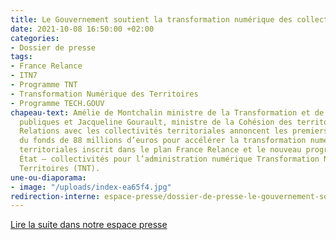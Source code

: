 ```yaml
---
title: Le Gouvernement soutient la transformation numérique des collectivités territoriales
date: 2021-10-08 16:50:00 +02:00
categories:
- Dossier de presse
tags:
- France Relance
- ITN7
- Programme TNT
- Transformation Numérique des Territoires
- Programme TECH.GOUV
chapeau-text: Amélie de Montchalin ministre de la Transformation et de la Fonction
  publiques et Jacqueline Gourault, ministre de la Cohésion des territoires et des
  Relations avec les collectivités territoriales annoncent les premiers résultats
  du fonds de 88 millions d’euros pour accélérer la transformation numérique des collectivités
  territoriales inscrit dans le plan France Relance et le nouveau programme commun
  État – collectivités pour l’administration numérique Transformation Numérique des
  Territoires (TNT).
une-ou-diaporama:
- image: "/uploads/index-ea65f4.jpg"
redirection-interne: espace-presse/dossier-de-presse-le-gouvernement-soutient-la-transformation-numerique-des-collectivites-territoriales/
---
```


<div class="lien-important"><p><a href="/espace-presse/dossier-de-presse-le-gouvernement-soutient-la-transformation-numerique-des-collectivites-territoriales/">Lire la suite dans notre espace presse</a></p></div>